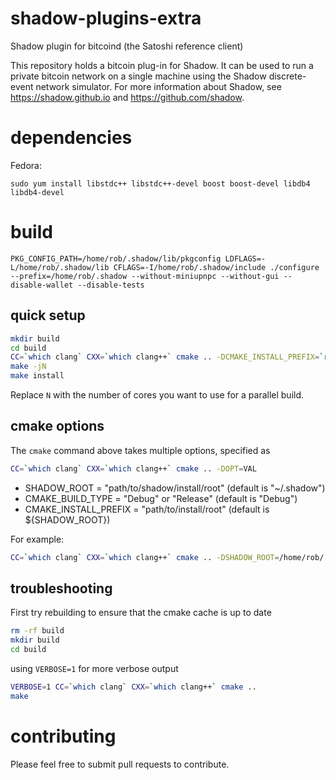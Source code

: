 # shadow-plugins-extra

Shadow plugin for bitcoind (the Satoshi reference client)

This repository holds a bitcoin plug-in for Shadow. It can be used to run a private bitcoin network on a single machine using the Shadow discrete-event network simulator. For more information about Shadow, see https://shadow.github.io and https://github.com/shadow.

# dependencies

Fedora:

```
sudo yum install libstdc++ libstdc++-devel boost boost-devel libdb4 libdb4-devel
```

# build

```
PKG_CONFIG_PATH=/home/rob/.shadow/lib/pkgconfig LDFLAGS=-L/home/rob/.shadow/lib CFLAGS=-I/home/rob/.shadow/include ./configure --prefix=/home/rob/.shadow --without-miniupnpc --without-gui --disable-wallet --disable-tests
```

## quick setup

```bash
mkdir build
cd build
CC=`which clang` CXX=`which clang++` cmake .. -DCMAKE_INSTALL_PREFIX=`readlink -f ~`/.shadow
make -jN
make install
```

Replace `N` with the number of cores you want to use for a parallel build.

## cmake options

The `cmake` command above takes multiple options, specified as

```bash
CC=`which clang` CXX=`which clang++` cmake .. -DOPT=VAL
```

+ SHADOW_ROOT = "path/to/shadow/install/root" (default is "~/.shadow")  
+ CMAKE_BUILD_TYPE = "Debug" or "Release" (default is "Debug")  
+ CMAKE_INSTALL_PREFIX = "path/to/install/root" (default is ${SHADOW_ROOT})  

For example:

```bash
CC=`which clang` CXX=`which clang++` cmake .. -DSHADOW_ROOT=/home/rob/.shadow -DCMAKE_BUILD_TYPE=Release -DCMAKE_INSTALL_PREFIX=/home/rob/.shadow
```

## troubleshooting

First try rebuilding to ensure that the cmake cache is up to date

```bash
rm -rf build
mkdir build
cd build
```

using `VERBOSE=1` for more verbose output

```bash
VERBOSE=1 CC=`which clang` CXX=`which clang++` cmake ..
make
```

# contributing

Please feel free to submit pull requests to contribute.

